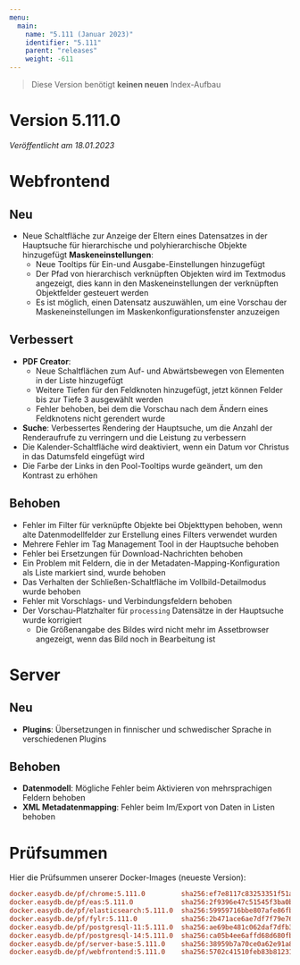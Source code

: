 ```yaml
---
menu:
  main:
    name: "5.111 (Januar 2023)"
    identifier: "5.111"
    parent: "releases"
    weight: -611
---
```



> Diese Version benötigt **keinen neuen** Index-Aufbau


# Version 5.111.0

*Veröffentlicht am 18.01.2023*

# Webfrontend

## Neu

* Neue Schaltfläche zur Anzeige der Eltern eines Datensatzes in der Hauptsuche für hierarchische und polyhierarchische Objekte hinzugefügt
**Maskeneinstellungen**:
  * Neue Tooltips für Ein-und Ausgabe-Einstellungen hinzugefügt
  * Der Pfad von hierarchisch verknüpften Objekten wird im Textmodus angezeigt, dies kann in den Maskeneinstellungen der verknüpften Objektfelder gesteuert werden
  * Es ist möglich, einen Datensatz auszuwählen, um eine Vorschau der Maskeneinstellungen im Maskenkonfigurationsfenster anzuzeigen

## Verbessert

* **PDF Creator**:
  * Neue Schaltflächen zum Auf- und Abwärtsbewegen von Elementen in der Liste hinzugefügt
  * Weitere Tiefen für den Feldknoten hinzugefügt, jetzt können Felder bis zur Tiefe 3 ausgewählt werden
  * Fehler behoben, bei dem die Vorschau nach dem Ändern eines Feldknotens nicht gerendert wurde
* **Suche**: Verbessertes Rendering der Hauptsuche, um die Anzahl der Renderaufrufe zu verringern und die Leistung zu verbessern
* Die Kalender-Schaltfläche wird deaktiviert, wenn ein Datum vor Christus in das Datumsfeld eingefügt wird
* Die Farbe der Links in den Pool-Tooltips wurde geändert, um den Kontrast zu erhöhen

## Behoben

* Fehler im Filter für verknüpfte Objekte bei Objekttypen behoben, wenn alte Datenmodellfelder zur Erstellung eines Filters verwendet wurden
* Mehrere Fehler im Tag Management Tool in der Hauptsuche behoben
* Fehler bei Ersetzungen für Download-Nachrichten behoben
* Ein Problem mit Feldern, die in der Metadaten-Mapping-Konfiguration als Liste markiert sind, wurde behoben
* Das Verhalten der Schließen-Schaltfläche im Vollbild-Detailmodus wurde behoben
* Fehler mit Vorschlags- und Verbindungsfeldern behoben
* Der Vorschau-Platzhalter für `processing` Datensätze in der Hauptsuche wurde korrigiert
  * Die Größenangabe des Bildes wird nicht mehr im Assetbrowser angezeigt, wenn das Bild noch in Bearbeitung ist


# Server

## Neu

* **Plugins**: Übersetzungen in finnischer und schwedischer Sprache in verschiedenen Plugins

## Behoben

* **Datenmodell**: Mögliche Fehler beim Aktivieren von mehrsprachigen Feldern behoben
* **XML Metadatenmapping**: Fehler beim Im/Export von Daten in Listen behoben


# Prüfsummen

Hier die Prüfsummen unserer Docker-Images (neueste Version):

```ini
docker.easydb.de/pf/chrome:5.111.0         sha256:ef7e8117c83253351f51a408ef0707a306db5779a5f3bfeca7fd63b6abb4aac7
docker.easydb.de/pf/eas:5.111.0            sha256:2f9396e47c51545f3ba0b05b3addf9ff866b1c218cd2d7e255c1dc3ecefcca0f
docker.easydb.de/pf/elasticsearch:5.111.0  sha256:59959716bbe807afe86fb0c58d46599c87d77aaa130b0a489b064b1156cfdab8
docker.easydb.de/pf/fylr:5.111.0           sha256:2b471ace6ae7df7f79e76c32f841aa9eaba090da70ae187124905b0e3ddaf2da
docker.easydb.de/pf/postgresql-11:5.111.0  sha256:ae69be481c062daf7dfb37578ff006b0ba8ef9a3c56dfdff4984711ce3c59b16
docker.easydb.de/pf/postgresql-14:5.111.0  sha256:ca05b4ee6affd68d680fbbed9c7a28368eb26ec5b637d814cd52a17d9c9885c6
docker.easydb.de/pf/server-base:5.111.0    sha256:38959b7a70ce0a62e91a8dd3ae068f8d6aa4d7d82f4723675804933afcdbcc2b
docker.easydb.de/pf/webfrontend:5.111.0    sha256:5702c41510feb83b81231858ba404a6dc062f3c867095c97419d214fd94e55e8
```
